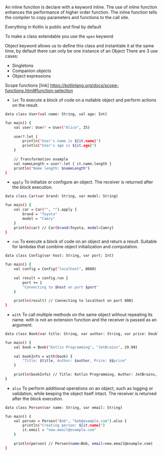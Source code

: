 An inline function is declare with a keyword inline. The use of inline function enhances the performance of higher order function. 
The inline function tells the compiler to copy parameters and functions to the call site.

Everything in Kotlin is public and final by default

To make a class extendable you use the `open` keyword

Object keyword allows us to define this class and instantiate it at the same time,
by default there can only be one instance of an Object
There are 3 use cases:
- Singletons
- Companion objects
- Object expressions

Scope functions 
[link] https://kotlinlang.org/docs/scope-functions.html#function-selection

- `let` To execute a block of code on a nullable object and perform actions on the result.
```bash
data class User(val name: String, val age: Int)

fun main() {
    val user: User? = User("Alice", 25)
        
    user?.let {
        println("User's name is ${it.name}")
        println("User's age is ${it.age}")
    }
        
    // Transformation example
    val nameLength = user?.let { it.name.length }
    println("Name length: $nameLength")
}

```
- `apply` To initialize or configure an object. The receiver is returned after the block execution.
```bash
data class Car(var brand: String, var model: String)

fun main() {
    val car = Car("", "").apply {
        brand = "Toyota"
        model = "Camry"
    }
    println(car) // Car(brand=Toyota, model=Camry)
}

```
- `run` To execute a block of code on an object and return a result. Suitable for lambdas that combine object initialization and computation.
```bash
data class Config(var host: String, var port: Int)

fun main() {
    val config = Config("localhost", 8080)
    
    val result = config.run {
        port += 1
        "Connecting to $host on port $port"
    }
    
    println(result) // Connecting to localhost on port 8081
}

```

- `with` To call multiple methods on the same object without repeating its name. with is not an extension function and the receiver is passed as an argument.
```bash
data class Book(var title: String, var author: String, var price: Double)

fun main() {
    val book = Book("Kotlin Programming", "JetBrains", 29.99)
    
    val bookInfo = with(book) {
        "Title: $title, Author: $author, Price: $$price"
    }
    
    println(bookInfo) // Title: Kotlin Programming, Author: JetBrains, Price: $29.99
}

```

- `also` To perform additional operations on an object, such as logging or validation, while keeping the object itself intact. The receiver is returned after the block execution.
```bash
data class Person(var name: String, var email: String)

fun main() {
    val person = Person("Bob", "bob@example.com").also {
        println("Creating person: ${it.name}")
        it.email = "new.email@example.com"
    }
    
    println(person) // Person(name=Bob, email=new.email@example.com)
}

```
